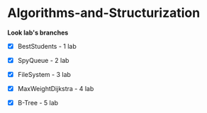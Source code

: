 # Algorithms-and-Structurization
**Look lab's branches**

- [x] BestStudents - 1 lab
- [x] SpyQueue - 2 lab
- [x] FileSystem - 3 lab
- [x] MaxWeightDijkstra - 4 lab
- [x] B-Tree - 5 lab

